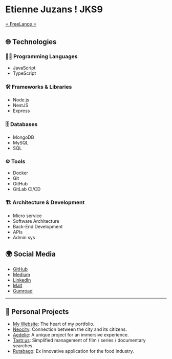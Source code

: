 # Etienne Juzans ! JKS9

[⭐ FreeLance ⭐](https://www.malt.fr/profile/etiennejuzans)

## 🌐 Technologies

### 🧑‍💻 Programming Languages
- JavaScript
- TypeScript

### 🛠️ Frameworks & Libraries
- Node.js
- NestJS
- Express

### 🗄️ Databases
- MongoDB
- MySQL
- SQL

### ⚙️ Tools
- Docker
- Git
- GitHub
- GitLab CI/CD

### 🏗️ Architecture & Development
- Micro service
- Software Architecture
- Back-End Development
- APIs
- Admin sys

## 🌍 Social Media

- [GitHub](https://github.com/JKS9)
- [Medium](https://medium.com/@juzans-JKS9)
- [LinkedIn](https://www.linkedin.com/in/etienne-juzans/)
- [Malt](https://www.malt.fr/profile/etiennejuzans)
- [Gumroad](https://jks9.gumroad.com/)

---

## 🔨 Personal Projects

- [My Website](https://www.etiennejuz.com/): The heart of my portfolio.
- [Neocity](https://neocity.fr/#): Connection between the city and its citizens.
- [Aedelie](https://eemeo-taaaa-aaaad-qakjq-cai.ic.fleek.co/): A unique project for an immersive experience.
- [Tastr.us](https://www.tastr.us/): Simplified management of film / series / documentary searches.
- [Rutabago](https://rutabago.com/): Ex Innovative application for the food industry.
